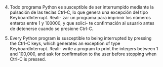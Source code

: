 4. Todo programa Python es susceptible de ser interrumpido mediante la pulsación de
las teclas Ctrl-C, lo que genera una excepción del tipo KeyboardInterrupt. Reali-
zar un programa para imprimir los números enteros entre 1 y 100000, y que solici-
te conﬁrmación al usuario antes de detenerse cuando se presione Ctrl-C.

4. Every Python program is susceptible to being interrupted by pressing
the Ctrl-C keys, which generates an exception of type KeyboardInterrupt. Reali-
write a program to print the integers between 1 and 100,000, and ask for
confirmation to the user before stopping when Ctrl-C is pressed.
